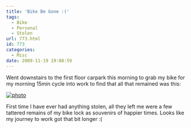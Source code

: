 ```yaml
---
title: 'Bike Be Gone :('
tags:
  - Bike
  - Personal
  - Stolen
url: 773.html
id: 773
categories:
  - Misc
date: 2009-11-19 19:08:59
---
```


Went downstairs to the first floor carpark this morning to grab my bike for my morning 15min cycle into work to find that all that remained was this:
<!-- more -->
[![photo](../wp-content/uploads/2009/11/photo.jpg "photo")](../wp-content/uploads/2009/11/photo.jpg)

First time I have ever had anything stolen, all they left me were a few tattered remains of my bike lock as souvenirs of happier times. Looks like my journey to work got that bit longer :(